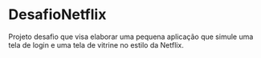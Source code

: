 # DesafioNetflix
Projeto desafio que visa elaborar uma pequena aplicação que simule uma tela de login e uma tela de vitrine no estilo da Netflix. 
